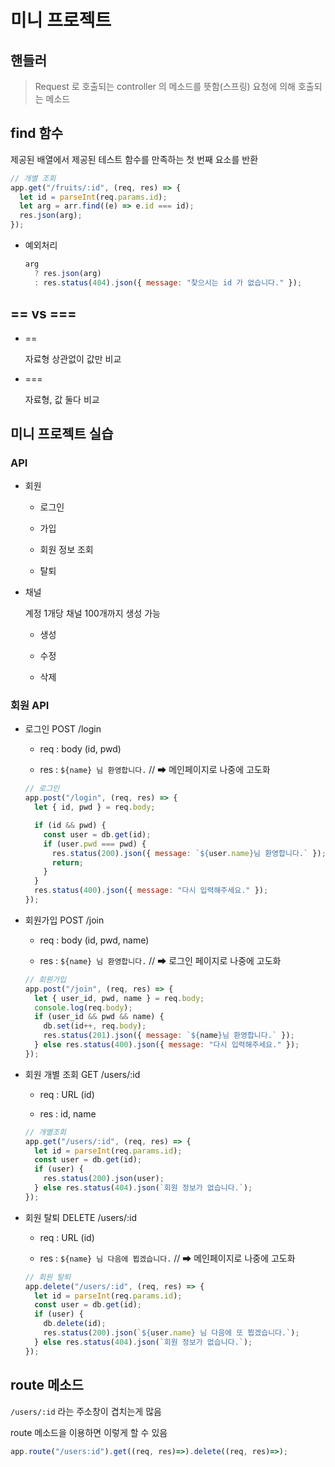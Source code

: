 # 미니 프로젝트

## 핸들러

> Request 로 호출되는 controller 의 메소드를 뜻함(스프링) 요청에 의해 호출되는 메소드

## find 함수

제공된 배열에서 제공된 테스트 함수를 만족하는 첫 번째 요소를 반환

```js
// 개별 조회
app.get("/fruits/:id", (req, res) => {
  let id = parseInt(req.params.id);
  let arg = arr.find((e) => e.id === id);
  res.json(arg);
});
```

- 예외처리

  ```js
  arg
    ? res.json(arg)
    : res.status(404).json({ message: "찾으시는 id 가 없습니다." });
  ```

## == vs ===

- ==

  자료형 상관없이 값만 비교

- ===

  자료형, 값 둘다 비교

## 미니 프로젝트 실습

### API

- 회원

  - 로그인

  - 가입

  - 회원 정보 조회

  - 탈퇴

- 채널

  계정 1개당 채널 100개까지 생성 가능

  - 생성

  - 수정

  - 삭제

### 회원 API

- 로그인 POST /login

  - req : body (id, pwd)

  - res : `${name} 님 환영합니다.` // ➡ 메인페이지로 나중에 고도화

  ```js
  // 로그인
  app.post("/login", (req, res) => {
    let { id, pwd } = req.body;

    if (id && pwd) {
      const user = db.get(id);
      if (user.pwd === pwd) {
        res.status(200).json({ message: `${user.name}님 환영합니다.` });
        return;
      }
    }
    res.status(400).json({ message: "다시 입력해주세요." });
  });
  ```

- 회원가입 POST /join

  - req : body (id, pwd, name)

  - res : `${name} 님 환영합니다.` // ➡ 로그인 페이지로 나중에 고도화

  ```js
  // 회원가입
  app.post("/join", (req, res) => {
    let { user_id, pwd, name } = req.body;
    console.log(req.body);
    if (user_id && pwd && name) {
      db.set(id++, req.body);
      res.status(201).json({ message: `${name}님 환영합니다.` });
    } else res.status(400).json({ message: "다시 입력해주세요." });
  });
  ```

- 회원 개별 조회 GET /users/:id

  - req : URL (id)

  - res : id, name

  ```js
  // 개별조회
  app.get("/users/:id", (req, res) => {
    let id = parseInt(req.params.id);
    const user = db.get(id);
    if (user) {
      res.status(200).json(user);
    } else res.status(404).json(`회원 정보가 없습니다.`);
  });
  ```

- 회원 탈퇴 DELETE /users/:id

  - req : URL (id)

  - res : `${name} 님 다음에 뵙겠습니다.` // ➡ 메인페이지로 나중에 고도화

  ```js
  // 회원 탈퇴
  app.delete("/users/:id", (req, res) => {
    let id = parseInt(req.params.id);
    const user = db.get(id);
    if (user) {
      db.delete(id);
      res.status(200).json(`${user.name} 님 다음에 또 뵙겠습니다.`);
    } else res.status(404).json(`회원 정보가 없습니다.`);
  });
  ```

## route 메소드

`/users/:id` 라는 주소창이 겹치는게 많음

route 메소드을 이용하면 이렇게 할 수 있음

```js
app.route("/users:id").get((req, res)=>).delete((req, res)=>);
```
